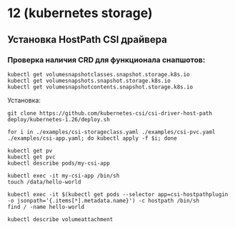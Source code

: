 # 12 (kubernetes storage)

## Установка HostPath CSI драйвера

### Проверка наличия CRD для функционала снапшотов:
```
kubectl get volumesnapshotclasses.snapshot.storage.k8s.io 
kubectl get volumesnapshots.snapshot.storage.k8s.io 
kubectl get volumesnapshotcontents.snapshot.storage.k8s.io
```
Установка:
```
git clone https://github.com/kubernetes-csi/csi-driver-host-path
deploy/kubernetes-1.26/deploy.sh
```

```
for i in ./examples/csi-storageclass.yaml ./examples/csi-pvc.yaml ./examples/csi-app.yaml; do kubectl apply -f $i; done
```
```
kubectl get pv
kubectl get pvc
kubectl describe pods/my-csi-app
```
```
kubectl exec -it my-csi-app /bin/sh
touch /data/hello-world
```
```
kubectl exec -it $(kubectl get pods --selector app=csi-hostpathplugin -o jsonpath='{.items[*].metadata.name}') -c hostpath /bin/sh
find / -name hello-world
```
```
kubectl describe volumeattachment
```